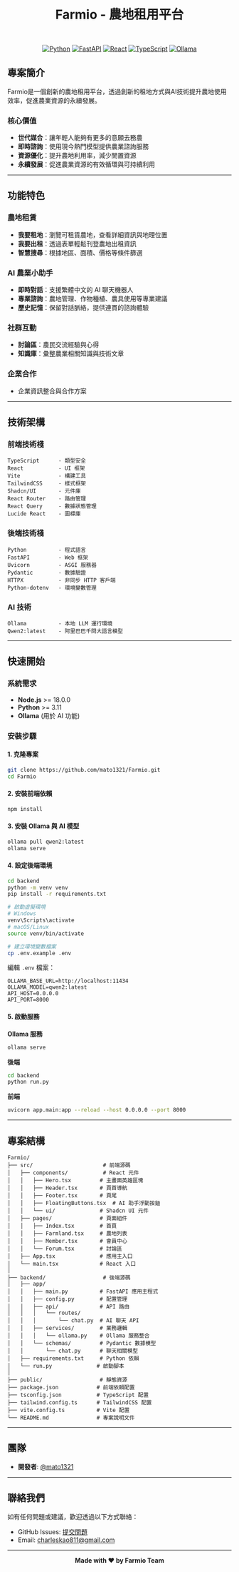 <div align="center">

# Farmio - 農地租用平台

<br/>

[![Python](https://img.shields.io/badge/Python-≥3.11-3776AB.svg?logo=python)](https://www.python.org/)
[![FastAPI](https://img.shields.io/badge/FastAPI-0.104.1-009688.svg?logo=fastapi)](https://fastapi.tiangolo.com/)
[![React](https://img.shields.io/badge/React-18.3.1-61DAFB.svg?logo=react)](https://reactjs.org/)
[![TypeScript](https://img.shields.io/badge/TypeScript-5.8.3-3178C6.svg?logo=typescript)](https://www.typescriptlang.org/)
[![Ollama](https://img.shields.io/badge/Ollama-AI-000000.svg?logo=ollama)](https://ollama.ai/)

</div>

## 專案簡介

Farmio是一個創新的農地租用平台，透過創新的租地方式與AI技術提升農地使用效率，促進農業資源的永續發展。

### 核心價值

- **世代媒合**：讓年輕人能夠有更多的意願去務農
- **即時諮詢**：使用現今熱門模型提供農業諮詢服務
- **資源優化**：提升農地利用率，減少閒置資源
- **永續發展**：促進農業資源的有效循環與可持續利用

---

## 功能特色

### 農地租賃
- **我要租地**：瀏覽可租賃農地，查看詳細資訊與地理位置
- **我要出租**：透過表單輕鬆刊登農地出租資訊
- **智慧搜尋**：根據地區、面積、價格等條件篩選

### AI 農業小助手
- **即時對話**：支援繁體中文的 AI 聊天機器人
- **專業諮詢**：農地管理、作物種植、農具使用等專業建議
- **歷史記憶**：保留對話脈絡，提供連貫的諮詢體驗

### 社群互動
- **討論區**：農民交流經驗與心得
- **知識庫**：彙整農業相關知識與技術文章

### 企業合作
- 企業資訊整合與合作方案

---

## 技術架構

### 前端技術棧

```
TypeScript      - 類型安全
React           - UI 框架
Vite            - 構建工具
TailwindCSS     - 樣式框架
Shadcn/UI       - 元件庫
React Router    - 路由管理
React Query     - 數據狀態管理
Lucide React    - 圖標庫
```

### 後端技術棧

```
Python          - 程式語言
FastAPI         - Web 框架
Uvicorn         - ASGI 服務器
Pydantic        - 數據驗證
HTTPX           - 非同步 HTTP 客戶端
Python-dotenv   - 環境變數管理
```

### AI 技術

```
Ollama          - 本地 LLM 運行環境
Qwen2:latest    - 阿里巴巴千問大語言模型
```

---

## 快速開始

### 系統需求

- **Node.js** >= 18.0.0
- **Python** >= 3.11
- **Ollama** (用於 AI 功能)

### 安裝步驟

#### 1. 克隆專案

```bash
git clone https://github.com/mato1321/Farmio.git
cd Farmio
```

#### 2. 安裝前端依賴

```bash
npm install
```

#### 3. 安裝 Ollama 與 AI 模型

```bash
ollama pull qwen2:latest
ollama serve
```

#### 4. 設定後端環境

```bash
cd backend
python -m venv venv
pip install -r requirements.txt

# 啟動虛擬環境
# Windows
venv\Scripts\activate
# macOS/Linux
source venv/bin/activate

# 建立環境變數檔案
cp .env.example .env
```

編輯 `.env` 檔案：

```env
OLLAMA_BASE_URL=http://localhost:11434
OLLAMA_MODEL=qwen2:latest
API_HOST=0.0.0.0
API_PORT=8000
```

#### 5. 啟動服務

**Ollama 服務**
```bash
ollama serve
```

**後端**
```bash
cd backend
python run.py
```

**前端**
```bash
uvicorn app.main:app --reload --host 0.0.0.0 --port 8000
```
---

## 專案結構

```
Farmio/
├── src/                      # 前端源碼
│   ├── components/           # React 元件
│   │   ├── Hero.tsx         # 主畫面英雄區塊
│   │   ├── Header.tsx       # 頁首導航
│   │   ├── Footer.tsx       # 頁尾
│   │   ├── FloatingButtons.tsx  # AI 助手浮動按鈕
│   │   └── ui/              # Shadcn UI 元件
│   ├── pages/               # 頁面組件
│   │   ├── Index.tsx        # 首頁
│   │   ├── Farmland.tsx     # 農地列表
│   │   ├── Member.tsx       # 會員中心
│   │   └── Forum.tsx        # 討論區
│   ├── App.tsx              # 應用主入口
│   └── main.tsx             # React 入口
│
├── backend/                  # 後端源碼
│   ├── app/
│   │   ├── main.py          # FastAPI 應用主程式
│   │   ├── config.py        # 配置管理
│   │   ├── api/             # API 路由
│   │   │   └── routes/
│   │   │       └── chat.py  # AI 聊天 API
│   │   ├── services/        # 業務邏輯
│   │   │   └── ollama.py    # Ollama 服務整合
│   │   └── schemas/         # Pydantic 數據模型
│   │       └── chat.py      # 聊天相關模型
│   ├── requirements.txt     # Python 依賴
│   └── run.py              # 啟動腳本
│
├── public/                  # 靜態資源
├── package.json            # 前端依賴配置
├── tsconfig.json           # TypeScript 配置
├── tailwind.config.ts      # TailwindCSS 配置
├── vite.config.ts          # Vite 配置
└── README.md               # 專案說明文件
```

---

## 團隊

- **開發者**: [@mato1321](https://github.com/mato1321)

---

## 聯絡我們

如有任何問題或建議，歡迎透過以下方式聯絡：

- GitHub Issues: [提交問題](https://github.com/mato1321/Farmio/issues)
- Email: charleskao811@gmail.com

---

<div align="center">

**Made with ❤️ by Farmio Team**

</div>

